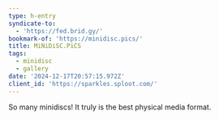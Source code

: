 ```yaml
---
type: h-entry
syndicate-to:
  - 'https://fed.brid.gy/'
bookmark-of: 'https://minidisc.pics/'
title: MiNiDiSC.PiCS
tags:
  - minidisc
  - gallery
date: '2024-12-17T20:57:15.972Z'
client_id: 'https://sparkles.sploot.com/'
---
```

So many minidiscs! It truly is the best physical media format.

